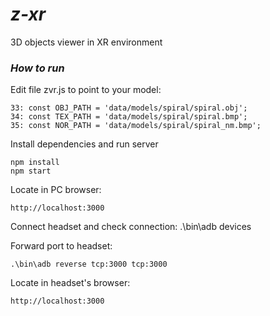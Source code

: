 # <em>z-xr</em>
 3D objects viewer in XR environment

### <em>How to run</em><br>

  Edit file zvr.js to point to your model:
  ```
  33: const OBJ_PATH = 'data/models/spiral/spiral.obj';
  34: const TEX_PATH = 'data/models/spiral/spiral.bmp';
  35: const NOR_PATH = 'data/models/spiral/spiral_nm.bmp';
  ```

  Install dependencies and run server
  ```
  npm install
  npm start
  ```
  Locate in PC browser:
  ```
  http://localhost:3000
  ```
  
  Connect headset and check connection: 
  .\bin\adb devices
  
  Forward port to headset:
  ```
  .\bin\adb reverse tcp:3000 tcp:3000
  ```
  Locate in headset's browser:
  ```
  http://localhost:3000
  ```
